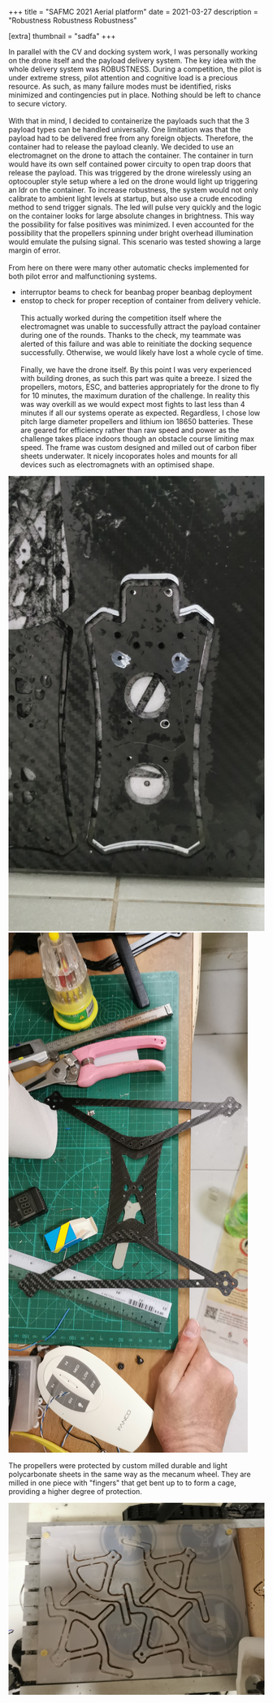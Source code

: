 +++
title = "SAFMC 2021 Aerial platform"
date = 2021-03-27
description = "Robustness Robustness Robustness"

[extra]
thumbnail = "sadfa"
+++

In parallel with the CV and docking system work, I was personally working on the drone itself and the payload delivery system. The key idea with the whole delivery system was ROBUSTNESS. During a competition, the pilot is under extreme stress, pilot attention and cognitive load is a precious resource. As such, as many failure modes must be identified, risks minimized and contingencies put in place. Nothing should be left to chance to secure victory. 
\
\
With that in mind, I decided to containerize the payloads such that the 3 payload types can be handled universally. One limitation was that the payload had to be delivered free from any foreign objects. Therefore, the container had to release the payload cleanly. We decided to use an electromagnet on the drone to attach the container. The container in turn would have its own self contained power circuity to open trap doors that release the payload. This was triggered by the drone wirelessly using an optocoupler style setup where a led on the drone would light up triggering an ldr on the container. To increase robustness, the system would not only calibrate to ambient light levels at startup, but also use a crude encoding method to send trigger signals. The led will pulse very quickly and the logic on the container looks for large absolute changes in brightness. This way the possibility for false positives was minimized. I even accounted for the possibility that the propellers spinning under bright overhead illumination would emulate the pulsing signal. This scenario was tested showing a large margin of error. 
\
\
From here on there were many other automatic checks implemented for both pilot error and malfunctioning systems. 

- interruptor beams to check for beanbag proper beanbag deployment 
- enstop to check for proper reception of container from delivery vehicle.
\
\
This actually worked during the competition itself where the electromagnet was unable to successfully attract the payload container during one of the rounds. Thanks to the check, my teammate was alerted of this failure and was able to reinitiate the docking sequence successfully. Otherwise, we would likely have lost a whole cycle of time. 
\
\
Finally, we have the drone itself. By this point I was very experienced with building drones, as such this part was quite a breeze. I sized the propellers, motors, ESC, and batteries appropriately for the drone to fly for 10 minutes, the maximum duration of the challenge. In reality this was way overkill as we would expect most fights to last less than 4 minutes if all our systems operate as expected. Regardless, I chose low pitch large diameter propellers and lithium ion 18650 batteries. These are geared for efficiency rather than raw speed and power as the challenge takes place indoors though an obstacle course limiting max speed. The frame was custom designed and milled out of carbon fiber sheets underwater. It nicely incoporates holes and mounts for all devices such as electromagnets with an optimised shape. 

![safmc body](/images/cf_body.jpeg)
![safmc frame](/images/safmc_frame.jpg)


The propellers were protected by custom milled durable and light polycarbonate sheets in the same way as the mecanum wheel. They are milled in one piece with "fingers" that get bent up to to form a cage, providing a higher degree of protection.

![pc propguards](/images/pc_propguards.jpg)
